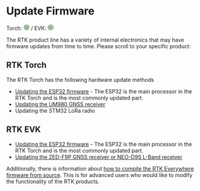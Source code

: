 # Update Firmware

Torch: ![Feature Supported](img/Icons/GreenDot.png) / EVK: ![Feature Supported](img/Icons/GreenDot.png)

The RTK product line has a variety of internal electronics that may have firmware updates from time to time. Please scroll to your specific product:

## RTK Torch

The RTK Torch has the following hardware update methods

* [Updating the ESP32 firmware](firmware_update_esp32.md) - The ESP32 is the main processor in the RTK Torch and is the most commonly updated part.
* [Updating the UM980 GNSS receiver](firmware_update_um980.md)
* Updating the STM32 LoRa radio

## RTK EVK

* [Updating the ESP32 firmware](firmware_update_esp32.md) - The ESP32 is the main processor in the RTK Torch and is the most commonly updated part.
* [Updating the ZED-F9P GNSS receiver or NEO-D9S L-Band receiver](firmware_update_ublox.md)

Additionally, there is information about [how to compile the RTK Everywhere firmware from source](firmware_compile.md). This is for advanced users who would like to modify the functionality of the RTK products.
